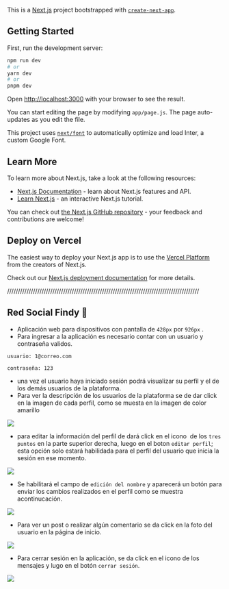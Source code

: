 This is a [Next.js](https://nextjs.org/) project bootstrapped with [`create-next-app`](https://github.com/vercel/next.js/tree/canary/packages/create-next-app).

## Getting Started

First, run the development server:

```bash
npm run dev
# or
yarn dev
# or
pnpm dev
```

Open [http://localhost:3000](http://localhost:3000) with your browser to see the result.

You can start editing the page by modifying `app/page.js`. The page auto-updates as you edit the file.

This project uses [`next/font`](https://nextjs.org/docs/basic-features/font-optimization) to automatically optimize and load Inter, a custom Google Font.

## Learn More

To learn more about Next.js, take a look at the following resources:

- [Next.js Documentation](https://nextjs.org/docs) - learn about Next.js features and API.
- [Learn Next.js](https://nextjs.org/learn) - an interactive Next.js tutorial.

You can check out [the Next.js GitHub repository](https://github.com/vercel/next.js/) - your feedback and contributions are welcome!

## Deploy on Vercel

The easiest way to deploy your Next.js app is to use the [Vercel Platform](https://vercel.com/new?utm_medium=default-template&filter=next.js&utm_source=create-next-app&utm_campaign=create-next-app-readme) from the creators of Next.js.

Check out our [Next.js deployment documentation](https://nextjs.org/docs/deployment) for more details.

/////////////////////////////////////////////////////////////////////////////////////////

## Red Social Findy 📲

- Aplicación web para dispositivos con pantalla de `428px` por `926px` .
- Para ingresar a la aplicación es necesario contar con un usuario y contraseña validos.

`usuario: 1@correo.com`

`contraseña: 123`

- una vez el usuario haya iniciado sesión podrá visualizar su perfil y el de los demás usuarios de la plataforma.
- Para ver la descripción de los usuarios de la plataforma se de dar click en la imagen de cada perfil, como se muesta en la imagen de color amarillo

![](https://33333.cdn.cke-cs.com/kSW7V9NHUXugvhoQeFaf/images/670a6866ce61b5f5a3e3de4c12a6d53ae645f853842a1532.PNG)

- para editar la información del perfil de dará click en el icono  de los `tres puntos` en la parte superior derecha, luego en el boton `editar perfil`; esta opción solo estará habilidada para el perfil del usuario que inicia la sesión en ese momento.

![](https://33333.cdn.cke-cs.com/kSW7V9NHUXugvhoQeFaf/images/4ebbb979fba1329659cf59e3ebdd29b351009917c54043c8.PNG)

- Se habilitará el campo de `edición del nombre` y aparecerá un botón para enviar los cambios realizados en el perfil como se muestra acontinucación.

![](https://33333.cdn.cke-cs.com/kSW7V9NHUXugvhoQeFaf/images/695604729c60d7e451bdfcaaf37b34b20a754335265b9f1c.PNG)

- Para ver un post o realizar algún comentario se da click en la foto del usuario en la página de inicio.

![](https://33333.cdn.cke-cs.com/kSW7V9NHUXugvhoQeFaf/images/c48321ba2482e44d3533ea4dac907bbc6ac9e5e6ca92a8e2.PNG)

- Para cerrar sesión en la aplicación, se da click en el icono de los mensajes y lugo en el botón `cerrar sesión`.

![](https://33333.cdn.cke-cs.com/kSW7V9NHUXugvhoQeFaf/images/cd8aa848c58cd8ba91136e595c28ed7b1485e3fe00a3799e.PNG)
